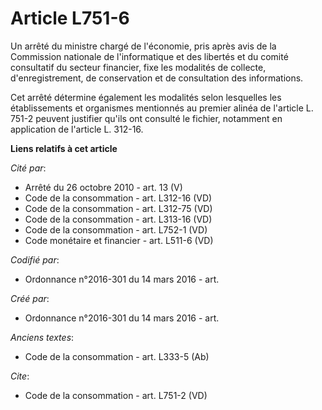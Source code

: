 # Article L751-6

Un arrêté du ministre chargé de l'économie, pris après avis de la Commission nationale de l'informatique et des libertés et
du comité consultatif du secteur financier, fixe les modalités de collecte, d'enregistrement, de conservation et de
consultation des informations. 

Cet arrêté détermine également les modalités selon lesquelles les établissements et organismes mentionnés au premier alinéa
de l'article L. 751-2 peuvent justifier qu'ils ont consulté le fichier, notamment en application de l'article L. 312-16.

**Liens relatifs à cet article**

_Cité par_:

  - Arrêté du 26 octobre 2010 - art. 13 (V)
  - Code de la consommation - art. L312-16 (VD)
  - Code de la consommation - art. L312-75 (VD)
  - Code de la consommation - art. L313-16 (VD)
  - Code de la consommation - art. L752-1 (VD)
  - Code monétaire et financier - art. L511-6 (VD)

_Codifié par_:

  - Ordonnance n°2016-301 du 14 mars 2016 - art.

_Créé par_:

  - Ordonnance n°2016-301 du 14 mars 2016 - art.

_Anciens textes_:

  - Code de la consommation - art. L333-5 (Ab)

_Cite_:

  - Code de la consommation - art. L751-2 (VD)
